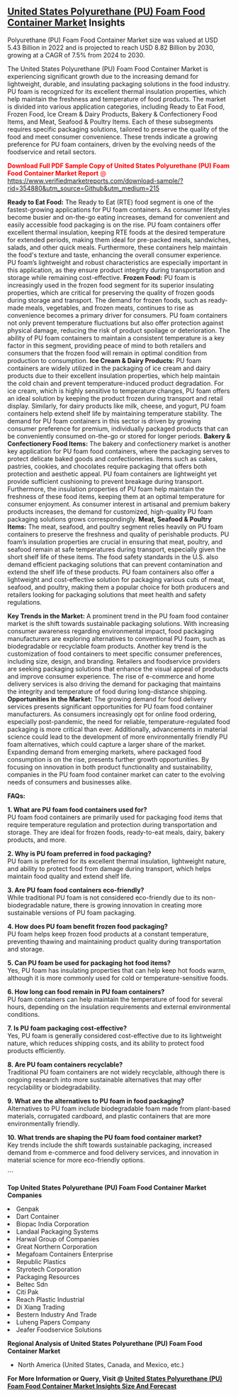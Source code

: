 <h2><a href="https://www.verifiedmarketreports.com/download-sample/?rid=354880&amp;utm_source=Github&amp;utm_medium=215" target="_blank">United States Polyurethane (PU) Foam Food Container Market</a> Insights</h2><p>Polyurethane (PU) Foam Food Container Market size was valued at USD 5.43 Billion in 2022 and is projected to reach USD 8.82 Billion by 2030, growing at a CAGR of 7.5% from 2024 to 2030.</p><p> <p>The United States Polyurethane (PU) Foam Food Container Market is experiencing significant growth due to the increasing demand for lightweight, durable, and insulating packaging solutions in the food industry. PU foam is recognized for its excellent thermal insulation properties, which help maintain the freshness and temperature of food products. The market is divided into various application categories, including Ready to Eat Food, Frozen Food, Ice Cream & Dairy Products, Bakery & Confectionery Food Items, and Meat, Seafood & Poultry Items. Each of these subsegments requires specific packaging solutions, tailored to preserve the quality of the food and meet consumer convenience. These trends indicate a growing preference for PU foam containers, driven by the evolving needs of the foodservice and retail sectors. <p><span class=""><span style="color: #ff0000;"><strong>Download Full PDF Sample Copy of United States Polyurethane (PU) Foam Food Container Market Report</strong> @ </span><a href="https://www.verifiedmarketreports.com/download-sample/?rid=354880&amp;utm_source=Github&amp;utm_medium=215" target="_blank">https://www.verifiedmarketreports.com/download-sample/?rid=354880&amp;utm_source=Github&amp;utm_medium=215</a></span></p></p> <p><strong>Ready to Eat Food:</strong> The Ready to Eat (RTE) food segment is one of the fastest-growing applications for PU foam containers. As consumer lifestyles become busier and on-the-go eating increases, demand for convenient and easily accessible food packaging is on the rise. PU foam containers offer excellent thermal insulation, keeping RTE foods at the desired temperature for extended periods, making them ideal for pre-packed meals, sandwiches, salads, and other quick meals. Furthermore, these containers help maintain the food's texture and taste, enhancing the overall consumer experience. PU foam’s lightweight and robust characteristics are especially important in this application, as they ensure product integrity during transportation and storage while remaining cost-effective. <strong>Frozen Food:</strong> PU foam is increasingly used in the frozen food segment for its superior insulating properties, which are critical for preserving the quality of frozen goods during storage and transport. The demand for frozen foods, such as ready-made meals, vegetables, and frozen meats, continues to rise as convenience becomes a primary driver for consumers. PU foam containers not only prevent temperature fluctuations but also offer protection against physical damage, reducing the risk of product spoilage or deterioration. The ability of PU foam containers to maintain a consistent temperature is a key factor in this segment, providing peace of mind to both retailers and consumers that the frozen food will remain in optimal condition from production to consumption. <strong>Ice Cream & Dairy Products:</strong> PU foam containers are widely utilized in the packaging of ice cream and dairy products due to their excellent insulation properties, which help maintain the cold chain and prevent temperature-induced product degradation. For ice cream, which is highly sensitive to temperature changes, PU foam offers an ideal solution by keeping the product frozen during transport and retail display. Similarly, for dairy products like milk, cheese, and yogurt, PU foam containers help extend shelf life by maintaining temperature stability. The demand for PU foam containers in this sector is driven by growing consumer preference for premium, individually packaged products that can be conveniently consumed on-the-go or stored for longer periods. <strong>Bakery & Confectionery Food Items:</strong> The bakery and confectionery market is another key application for PU foam food containers, where the packaging serves to protect delicate baked goods and confectioneries. Items such as cakes, pastries, cookies, and chocolates require packaging that offers both protection and aesthetic appeal. PU foam containers are lightweight yet provide sufficient cushioning to prevent breakage during transport. Furthermore, the insulation properties of PU foam help maintain the freshness of these food items, keeping them at an optimal temperature for consumer enjoyment. As consumer interest in artisanal and premium bakery products increases, the demand for customized, high-quality PU foam packaging solutions grows correspondingly. <strong>Meat, Seafood & Poultry Items:</strong> The meat, seafood, and poultry segment relies heavily on PU foam containers to preserve the freshness and quality of perishable products. PU foam’s insulation properties are crucial in ensuring that meat, poultry, and seafood remain at safe temperatures during transport, especially given the short shelf life of these items. The food safety standards in the U.S. also demand efficient packaging solutions that can prevent contamination and extend the shelf life of these products. PU foam containers also offer a lightweight and cost-effective solution for packaging various cuts of meat, seafood, and poultry, making them a popular choice for both producers and retailers looking for packaging solutions that meet health and safety regulations. <p><strong>Key Trends in the Market:</strong> A prominent trend in the PU foam food container market is the shift towards sustainable packaging solutions. With increasing consumer awareness regarding environmental impact, food packaging manufacturers are exploring alternatives to conventional PU foam, such as biodegradable or recyclable foam products. Another key trend is the customization of food containers to meet specific consumer preferences, including size, design, and branding. Retailers and foodservice providers are seeking packaging solutions that enhance the visual appeal of products and improve consumer experience. The rise of e-commerce and home delivery services is also driving the demand for packaging that maintains the integrity and temperature of food during long-distance shipping. <strong>Opportunities in the Market:</strong> The growing demand for food delivery services presents significant opportunities for PU foam food container manufacturers. As consumers increasingly opt for online food ordering, especially post-pandemic, the need for reliable, temperature-regulated food packaging is more critical than ever. Additionally, advancements in material science could lead to the development of more environmentally friendly PU foam alternatives, which could capture a larger share of the market. Expanding demand from emerging markets, where packaged food consumption is on the rise, presents further growth opportunities. By focusing on innovation in both product functionality and sustainability, companies in the PU foam food container market can cater to the evolving needs of consumers and businesses alike. <p><strong>FAQs:</strong></p> <p><strong>1. What are PU foam food containers used for?</strong><br> PU foam food containers are primarily used for packaging food items that require temperature regulation and protection during transportation and storage. They are ideal for frozen foods, ready-to-eat meals, dairy, bakery products, and more.</p> <p><strong>2. Why is PU foam preferred in food packaging?</strong><br> PU foam is preferred for its excellent thermal insulation, lightweight nature, and ability to protect food from damage during transport, which helps maintain food quality and extend shelf life.</p> <p><strong>3. Are PU foam food containers eco-friendly?</strong><br> While traditional PU foam is not considered eco-friendly due to its non-biodegradable nature, there is growing innovation in creating more sustainable versions of PU foam packaging.</p> <p><strong>4. How does PU foam benefit frozen food packaging?</strong><br> PU foam helps keep frozen food products at a constant temperature, preventing thawing and maintaining product quality during transportation and storage.</p> <p><strong>5. Can PU foam be used for packaging hot food items?</strong><br> Yes, PU foam has insulating properties that can help keep hot foods warm, although it is more commonly used for cold or temperature-sensitive foods.</p> <p><strong>6. How long can food remain in PU foam containers?</strong><br> PU foam containers can help maintain the temperature of food for several hours, depending on the insulation requirements and external environmental conditions.</p> <p><strong>7. Is PU foam packaging cost-effective?</strong><br> Yes, PU foam is generally considered cost-effective due to its lightweight nature, which reduces shipping costs, and its ability to protect food products efficiently.</p> <p><strong>8. Are PU foam containers recyclable?</strong><br> Traditional PU foam containers are not widely recyclable, although there is ongoing research into more sustainable alternatives that may offer recyclability or biodegradability.</p> <p><strong>9. What are the alternatives to PU foam in food packaging?</strong><br> Alternatives to PU foam include biodegradable foam made from plant-based materials, corrugated cardboard, and plastic containers that are more environmentally friendly.</p> <p><strong>10. What trends are shaping the PU foam food container market?</strong><br> Key trends include the shift towards sustainable packaging, increased demand from e-commerce and food delivery services, and innovation in material science for more eco-friendly options.</p> ```</p><p><strong>Top United States Polyurethane (PU) Foam Food Container Market Companies</strong></p><div data-test-id=""><p><li>Genpak</li><li> Dart Container</li><li> Biopac India Corporation</li><li> Landaal Packaging Systems</li><li> Harwal Group of Companies</li><li> Great Northern Corporation</li><li> Megafoam Containers Enterprise</li><li> Republic Plastics</li><li> Styrotech Corporation</li><li> Packaging Resources</li><li> Beltec Sdn</li><li> Citi Pak</li><li> Reach Plastic Industrial</li><li> Di Xiang Trading</li><li> Bestern Industry And Trade</li><li> Luheng Papers Company</li><li> Jeafer Foodservice Solutions</li></p><div><strong>Regional Analysis of&nbsp;United States Polyurethane (PU) Foam Food Container Market</strong></div><ul><li dir="ltr"><p dir="ltr">North America&nbsp;(United States, Canada, and Mexico, etc.)</p></li></ul><p><strong>For More Information or Query, Visit @&nbsp;</strong><strong><a href="https://www.verifiedmarketreports.com/product/polyurethane-pu-foam-food-container-market/?utm_source=Github&amp;utm_medium=215" target="_blank">United States Polyurethane (PU) Foam Food Container Market Insights Size And Forecast</a></strong></p></div>
